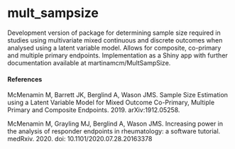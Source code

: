 # mult_sampsize

Development version of package for determining sample size required in studies using multivariate mixed continuous and discrete outcomes when analysed using a latent variable model. Allows for composite, co-primary and multiple primary endpoints. Implementation as a Shiny app with further documentation available at martinamcm/MultSampSize. 

#### References

McMenamin M, Barrett JK, Berglind A, Wason JMS. Sample Size Estimation using a Latent Variable Model for Mixed Outcome Co-Primary, Multiple Primary and Composite Endpoints. 2019. arXiv:1912.05258. 

McMenamin M, Grayling MJ, Berglind A, Wason JMS. Increasing power in the analysis of responder endpoints in rheumatology: a software tutorial. medRxiv. 2020. doi: 10.1101/2020.07.28.20163378
